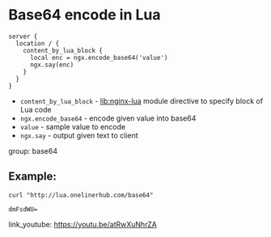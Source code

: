 # Base64 encode in Lua

```nginx
server {
  location / {
    content_by_lua_block {
      local enc = ngx.encode_base64('value')
      ngx.say(enc)
    }
  }
}
```

- `content_by_lua_block` - [lib:nginx-lua](/nginx-lua/how-to-install-nginx-lua-module-in-ubuntu-ubuntuversion) module directive to specify block of Lua code
- `ngx.encode_base64` - encode given value into base64
- `value` - sample value to encode
- `ngx.say` - output given text to client

group: base64

## Example: 
```nginx
curl "http://lua.onelinerhub.com/base64"
```
```
dmFsdWU=
```

link_youtube: https://youtu.be/atRwXuNhrZA
